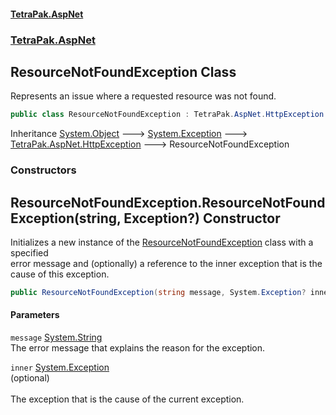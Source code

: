 #### [TetraPak.AspNet](index.md 'index')
### [TetraPak.AspNet](TetraPak_AspNet.md 'TetraPak.AspNet')
## ResourceNotFoundException Class
Represents an issue where a requested resource was not found.  
```csharp
public class ResourceNotFoundException : TetraPak.AspNet.HttpException
```

Inheritance [System.Object](https://docs.microsoft.com/en-us/dotnet/api/System.Object 'System.Object') &#129106; [System.Exception](https://docs.microsoft.com/en-us/dotnet/api/System.Exception 'System.Exception') &#129106; [TetraPak.AspNet.HttpException](https://docs.microsoft.com/en-us/dotnet/api/TetraPak.AspNet.HttpException 'TetraPak.AspNet.HttpException') &#129106; ResourceNotFoundException  
### Constructors
<a name='TetraPak_AspNet_ResourceNotFoundException_ResourceNotFoundException(string_System_Exception_)'></a>
## ResourceNotFoundException.ResourceNotFoundException(string, Exception?) Constructor
Initializes a new instance of the [ResourceNotFoundException](TetraPak_AspNet_ResourceNotFoundException.md 'TetraPak.AspNet.ResourceNotFoundException') class with a specified  
error message and (optionally) a reference to the inner exception that is the cause of this exception.  
```csharp
public ResourceNotFoundException(string message, System.Exception? inner=null);
```
#### Parameters
<a name='TetraPak_AspNet_ResourceNotFoundException_ResourceNotFoundException(string_System_Exception_)_message'></a>
`message` [System.String](https://docs.microsoft.com/en-us/dotnet/api/System.String 'System.String')  
The error message that explains the reason for the exception.  
  
<a name='TetraPak_AspNet_ResourceNotFoundException_ResourceNotFoundException(string_System_Exception_)_inner'></a>
`inner` [System.Exception](https://docs.microsoft.com/en-us/dotnet/api/System.Exception 'System.Exception')  
(optional)<br/>  
The exception that is the cause of the current exception.  
  
  
